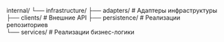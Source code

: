 internal/
└── infrastructure/
    ├── adapters/     # Адаптеры инфраструктуры
    ├── clients/      # Внешние API
    ├── persistence/  # Реализации репозиториев  
    └── services/     # Реализации бизнес-логики
